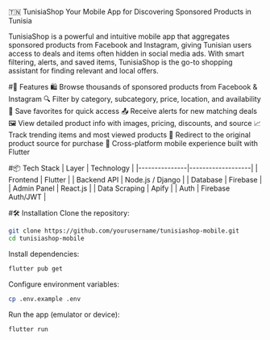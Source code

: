 🇹🇳 TunisiaShop
Your Mobile App for Discovering Sponsored Products in Tunisia

TunisiaShop is a powerful and intuitive mobile app that aggregates sponsored products from Facebook and Instagram, giving Tunisian users access to deals and items often hidden in social media ads. With smart filtering, alerts, and saved items, TunisiaShop is the go-to shopping assistant for finding relevant and local offers.


#🚀 Features
🛍️ Browse thousands of sponsored products from Facebook & Instagram
🔍 Filter by category, subcategory, price, location, and availability
📌 Save favorites for quick access
📤 Receive alerts for new matching deals
🖼️ View detailed product info with images, pricing, discounts, and source
📈 Track trending items and most viewed products
🔗 Redirect to the original product source for purchase
📱 Cross-platform mobile experience built with Flutter

#📦 Tech Stack
| Layer         | Technology         |
|---------------|-------------------|
| Frontend      | Flutter           |
| Backend API   | Node.js / Django  |
| Database      | Firebase          |
| Admin Panel   | React.js          |
| Data Scraping | Apify             |
| Auth          | Firebase Auth/JWT |

#🛠️ Installation
Clone the repository:
```bash
git clone https://github.com/yourusername/tunisiashop-mobile.git
cd tunisiashop-mobile
```
Install dependencies:
```bash 
flutter pub get
```
Configure environment variables:
```bash
cp .env.example .env
```
Run the app (emulator or device):
```bash
flutter run
```
